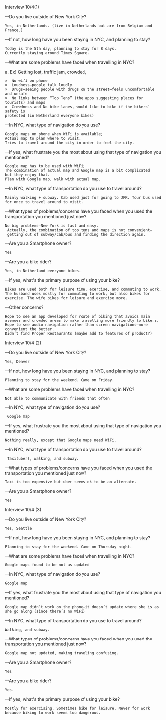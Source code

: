 Interview 10/4(1)

--Do you live outside of New York City? 

 	Yes, in Netherlands. (live in Netherlands but are from Belgium and France.)

--If not, how long have you been staying in NYC, and planning to stay?

	Today is the 5th day, planning to stay for 8 days.
 	Currently staying around Times Square.

--What are some problems have faced when travelling in NYC?

a.	Ex) Getting lost, traffic jam, crowded, 

	×  No wifi on phone
 	×  Loudness—people talk loudly
 	×  Drugs—seeing people with drugs on the street—feels uncomfortable and unsafe
 	×  No links between “Top Tens” (the apps suggesting places for tourists) and maps
 	×  Crowdness and No bike lanes, would like to bike if the bikers’ safety is 
 	protected (in Netherland everyone bikes)

--In NYC, what type of navigation do you use?

 	Google maps on phone when WiFi is available;
 	Actual map to plan where to visit.
 	Tries to travel around the city in order to feel the city.

--If yes, what frustrate you the most about using that type of navigation you mentioned?

 	Google map has to be used with WiFi;
 	The combination of actual map and Google map is a bit complicated
 	but they enjoy that.
 	Plan with Google map, walk with actual map.

--In NYC, what type of transportation do you use to travel around?

	Mainly walking + subway. Cab used just for going to JFK. Tour bus used for once to travel around to visit.

--What types of problems/concerns have you faced when you used the transportation you mentioned just now? 

 	No big problems—New York is fast and easy.
	 Actually, the combination of top tens and maps is not convenient—
	 getting out of subway/cab/bus and finding the direction again.

--Are you a Smartphone owner?

 	Yes

--Are you a bike rider?

 	Yes, in Netherland everyone bikes.

--If yes, what's the primary purpose of using your bike?

 	Bikes are used both for leisure time, exercise, and commuting to work. The husband uses mostly for commuting to work, but also bikes for exercise. The wife bikes for leisure and exercise more.

--Other concerns?

 	Hope to see an app developed for route of biking that avoids main avenues and crowded areas to make travelling more friendly to bikers.
 	Hope to see audio navigation rather than screen navigations—more convenient the better.
 	Didn’t find Proper Restaurants (maybe add to features of product?)






Interview 10/4 (2)

--Do you live outside of New York City? 

 	Yes, Denver

--If not, how long have you been staying in NYC, and planning to stay?

 	Planning to stay for the weekend. Came on Friday.

--What are some problems have faced when travelling in NYC?

 	Not able to communicate with friends that often

--In NYC, what type of navigation do you use?

	 Google map

--If yes, what frustrate you the most about using that type of navigation you mentioned?

 	Nothing really, except that Google maps need WiFi.

--In NYC, what type of transportation do you use to travel around?
 
	 Taxi(uber), walking, and subway.

--What types of problems/concerns have you faced when you used the transportation you mentioned just now? 

 	Taxi is too expensive but uber seems ok to be an alternate.

--Are you a Smartphone owner?

 	Yes



Interview 10/4 (3)

--Do you live outside of New York City? 

 	Yes, Seattle

--If not, how long have you been staying in NYC, and planning to stay?

 	Planning to stay for the weekend. Came on Thursday night.

--What are some problems have faced when travelling in NYC?

 	Google maps found to be not as updated

--In NYC, what type of navigation do you use?

 	Google map

--If yes, what frustrate you the most about using that type of navigation you mentioned?

 	Google map didn’t work on the phone—it doesn’t update where she is as she go along (since there’s no WiFi)

--In NYC, what type of transportation do you use to travel around?

 	Walking, and subway.

--What types of problems/concerns have you faced when you used the transportation you mentioned just now? 

 	Google map not updated, making traveling confusing.

--Are you a Smartphone owner?

 	Yes
 
--Are you a bike rider?

 	Yes.

--If yes, what's the primary purpose of using your bike?

 	Mostly for exercising. Sometimes bike for leisure. Never for work because biking to work seems too dangerous.




